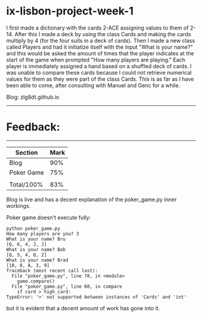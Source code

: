 # ix-lisbon-project-week-1
I first made a dictionary with the cards 2-ACE assigning values to them of 2-14. After this I made a deck by using the class Cards and making the cards multiply by 4 (for the four suits in a deck of cards).  Then I made a new class called Players and had it initiatize itself with the input "What is your name?" and this would be asked the amount of times that the player indicates at the start of the game when prompted "How many players are playing."  Each player is immediately assigned a hand based on a shuffled deck of cards.  I was unable to compare these cards because I could not retrieve numerical values for them as they were part of the class Cards.  This is as far as I have been able to come, after consulting with Manuel and Genc for a while.

Blog: zlg8dt.github.io

------------------------------------------------------------------------------------------------
# Feedback: 
------------------------------------------------------------------------------------------------

| Section | Mark | 
|---|---| 
| Blog | 90% | 
| Poker Game | 75% |
||| 
| Total/100% | 83% | 

Blog is live and has a decent explanation of the poker_game.py inner workings.

Poker game doesn't execute fully:

```
python poker_game.py
How many players are you? 3
What is your name? Bru
[Q, K, 4, J, J]
What is your name? Bob
[Q, 5, 4, Q, 2]
What is your name? Brad
[10, 8, A, 3, 9]
Traceback (most recent call last):
  File "poker_game.py", line 78, in <module>
    game.compare()
  File "poker_game.py", line 60, in compare
    if card > high_card:
TypeError: '>' not supported between instances of 'Cards' and 'int'
```

but it is evident that a decent amount of work has gone into it.
